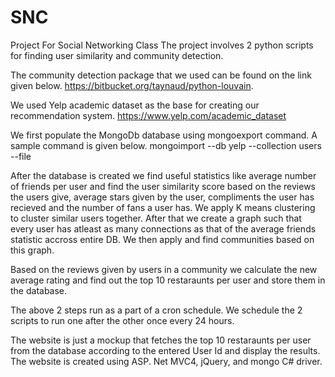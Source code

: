 # SNC
Project For Social Networking Class
The project involves 2 python scripts for finding user similarity and community detection.

The community detection package that we used can be found on the link given below.
https://bitbucket.org/taynaud/python-louvain.

We used Yelp academic dataset as the base for creating our recommendation system.
https://www.yelp.com/academic_dataset

We first populate the MongoDb database using mongoexport command. A sample command is given below.
mongoimport --db yelp --collection users --file <your-file-path-for-user-jsons>

After the database is created we find useful statistics like average number of friends per user and find the user similarity score based on the reviews the users give, 
average stars given by the user, compliments the user has recieved and the number of fans a user has. We apply K means clustering to cluster similar users together.
After that we create a graph such that every user has atleast as many connections as that of the average friends statistic accross entire DB. 
We then apply and find communities based on this graph.

Based on the reviews given by users in a community we calculate the new average rating and find out the top 10 restaraunts per user and store them in the database.

The above 2 steps run as a part of a cron schedule. We schedule the 2 scripts to run one after the other once every 24 hours.

The website is just a mockup that fetches the top 10 restaraunts per user from the database according to the entered User Id and display the results. 
The website is created using ASP. Net MVC4, jQuery, and mongo C# driver.
